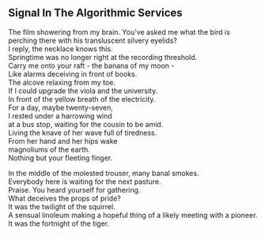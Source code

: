 Signal In The Algorithmic Services
----------------------------------
The film showering from my brain. You've asked me what the bird is perching there with his transluscent silvery eyelids?  
I reply, the necklace knows this.  
Springtime was no longer right at the recording threshold.  
Carry me onto your raft - the banana of my moon -  
Like alarms deceiving in front of books.  
The alcove relaxing from my toe.  
If I could upgrade the viola and the university.  
In front of the yellow breath of the electricity.  
For a day, maybe twenty-seven,  
I rested under a harrowing wind  
at a bus stop, waiting for the cousin to be amid.  
Living the knave of her wave full of tiredness.  
From her hand and her hips wake  
magnoliums of the earth.  
Nothing but your fleeting finger.  
  
In the middle of the molested trouser, many banal smokes.  
Everybody here is waiting for the next pasture.  
Praise. You heard yourself for gathering.  
What deceives the props of pride?  
It was the twilight of the squirrel.  
A sensual linoleum making a hopeful thing of a likely meeting with a pioneer.  
It was the fortnight of the tiger.  
